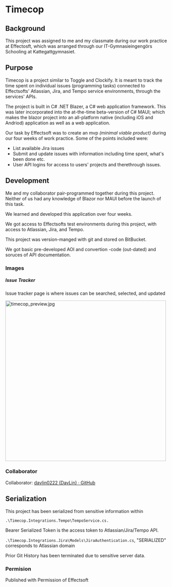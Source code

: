 # Timecop

## Background

This project was assigned to me and my classmate during our work practice at Effectosft, which was arranged through our IT-Gymnasieingengörs Schooling at Kattegattgymnasiet.

## Purpose

Timecop is a project similar to Toggle and Clockify. It is meant to track the time spent on individual issues (programming tasks) connected to Effectsofts' Atlassian, Jira, and Tempo service environments, through the services' APIs.

The project is built in C# .NET Blazer, a C# web application framework. This was later incorporated into the at-the-time beta-version of C# MAUI; which makes the blazor project into an all-platform native (including iOS and Andriod) application as well as a web application.

Our task by Effectsoft was to create an mvp *(minimal viable product)* during our four weeks of work practice. Some of the points included were:

- List available Jira issues
- Submit and update issues with information including time spent, what's been done etc.
- User API logins for access to users' projects and therethrough issues.

## Development

Me and my collaborator pair-programmed together during this project. Neither of us had any knowledge of Blazor nor MAUI before the launch of this task.

We learned and developed this application over four weeks.

We got access to Effectsofts test environments during this project, with access to Atlassian, Jira, and Tempo.

This project was version-manged with git and stored on BitBucket.

We got basic pre-developed AOI and convertion -code (out-dated) and soruces of API documentation.

### Images

##### Issue Tracker

Issue tracker page is where issues can be searched, selected, and updated

<img src="https://user-images.githubusercontent.com/63596133/189354756-d96ecc6d-65d3-430d-83a7-d065fa8a3613.jpg" title="" alt="timecop_preview.jpg" height="500">

### Collaborator

Collaborator: [davlin0222 (DavLin) · GitHub](https://github.com/davlin0222)

## Serialization

This project has been serialized from sensitive information within 



`.\Timecop.Integrations.Tempo\TempoService.cs.`

Bearer Serialized Token is the access token to Atlassian/Jira/Tempo API.



`.\Timecop.Integrations.Jira\Models\JiraAuthentication.cs`, "SERIALIZED" corresponds to Atlassian domain



Prior Git History has been terminated due to sensitive server data.

### Permision
Published with Permission of Effectsoft

